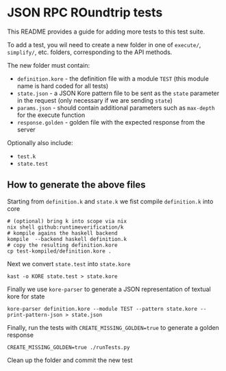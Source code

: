 # JSON RPC ROundtrip tests

This README provides a guide for adding more tests to this test suite.

To add a test, you wil need to create a new folder in one of `execute/`, `simplify/`, etc. folders, corresponding to the API methods.

The new folder must contain:

* `definition.kore` - the definition file with a module `TEST` (this module name is hard coded for all tests)
* `state.json` - a JSON Kore pattern file to be sent as the `state` parameter in the request (only necessary if we are sending `state`)
* `params.json` - should contain additional parameters such as `max-depth` for the execute function
* `response.golden` - golden file with the expected response from the server

Optionally also include:

* `test.k`
* `state.test`


## How to generate the above files

Starting from `definition.k` and `state.k` we fist compile `definition.k` into core

```shell
# (optional) bring k into scope via nix
nix shell github:runtimeverification/k
# kompile agains the haskell backend
kompile  --backend haskell definition.k
# copy the resulting definition.kore
cp test-kompiled/definition.kore .
```

Next we convert `state.test` into `state.kore`

```
kast -o KORE state.test > state.kore
```

Finally we use `kore-parser` to generate a JSON representation of textual kore for state

```
kore-parser definition.kore --module TEST --pattern state.kore --print-pattern-json > state.json
```

Finally, run the tests with `CREATE_MISSING_GOLDEN=true` to generate a golden response

```
CREATE_MISSING_GOLDEN=true ./runTests.py
```

Clean up the folder and commit the new test